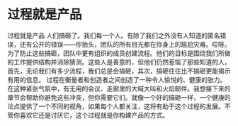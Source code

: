 # 过程就是产品

过程就是产品
人们搞砸了。我们每一个人。有除了我们之外没有人知道的匿名错误，还有公开的错误——你抬头，团队的所有目光都在你身上的尴尬灾难。哎呀。
为了防止这些搞砸，团队中更有组织的成员创建流程。他们的目标是围绕我们所做的工作提供结构并消除猜测。这些人是善意的，但他们仍然惹恼了那些知道的人，首先，无论我们有多少流程，我们总是会搞砸，其次，搞砸往往比不搞砸更能揭示有用的信息。
过程在衡量者和创造者之间创造了一种令人愉悦的、健康的张力。在这种紧张气氛中，有无用的会议、走廊里的大喊大叫和火焰邮件。我想接下来的章节会帮助你避免这些冲突，但你需要它们。就像一个好的搞砸一样，一个健康的论点提供了一个不同的视角，如果每个人都关注，这将有助于这个过程的发展。不管你喜欢它还是讨厌它，这个过程就是你构建产品的方式。